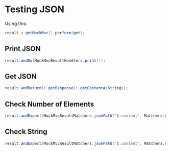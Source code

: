 # Testing JSON

Using this:

```java
result = getMockMvc().perform(get);
```

## Print JSON

```java
result.andDo(MockMvcResultHandlers.print());
```

## Get JSON

```java
result.andReturn().getResponse().getContentAsString();
```

## Check Number of Elements

```java
result.andExpect(MockMvcResultMatchers.jsonPath("$.content", Matchers.hasSize(1)));
```

## Check String

```java
result.andExpect(MockMvcResultMatchers.jsonPath("$.content", Matchers.equalTo("text")));
```

